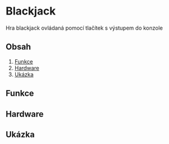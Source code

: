 # Blackjack

Hra blackjack ovládaná pomocí tlačítek s výstupem do konzole

## Obsah
1. [Funkce](#Funkce)
2. [Hardware](#Hardware)
3. [Ukázka](Ukázka)

## Funkce


## Hardware


## Ukázka
